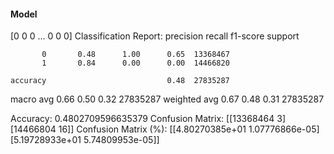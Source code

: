 #### Model
[0 0 0 ... 0 0 0]
Classification Report:
              precision    recall  f1-score   support

           0       0.48      1.00      0.65  13368467
           1       0.84      0.00      0.00  14466820

    accuracy                           0.48  27835287
   macro avg       0.66      0.50      0.32  27835287
weighted avg       0.67      0.48      0.31  27835287

Accuracy: 0.4802709596635379
Confusion Matrix:
[[13368464        3]
 [14466804       16]]
Confusion Matrix (%):
[[4.80270385e+01 1.07776866e-05]
 [5.19728933e+01 5.74809953e-05]]
